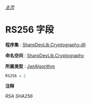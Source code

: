 ###### [主页](./Index.md "主页")

# RS256 字段

**程序集** : [SharpDevLib.Cryptography.dll](./SharpDevLib.Cryptography.assembly.md "SharpDevLib.Cryptography.dll")

**命名空间** : [SharpDevLib.Cryptography](./SharpDevLib.Cryptography.namespace.md "SharpDevLib.Cryptography")

**所属类型** : [JwtAlgorithm](./SharpDevLib.Cryptography.JwtAlgorithm.md "JwtAlgorithm")
``` csharp
RS256 = 2
```

**注释**

*RSA SHA256*



